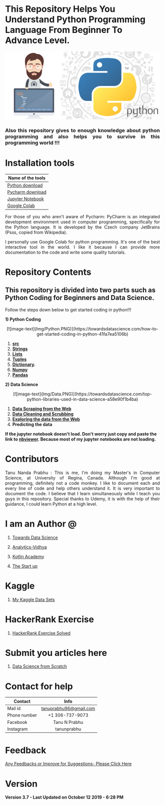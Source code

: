 # This Repository Helps You Understand Python Programming Language From Beginner To Advance Level.

<img src="Img/Python.jpeg" >

<h3 align = "justify"> Also this repository gives to enough knowledge about python programming and also helps you to survive in this programming world !!! </h3>

# Installation tools

| Name of the tools | 
| ------------- |
|[Python download](https://www.python.org/downloads/)|
|[Pycharm download](https://www.jetbrains.com/pycharm/download/#section=windows)|
|[Jupyter Notebook](https://jupyter.org/install)|
|[Google Colab](https://colab.research.google.com/notebooks/welcome.ipynb)|

<p align="justify"> For those of you who aren't aware of Pycharm: PyCharm is an integrated development environment used in computer programming, specifically for the Python language. It is developed by the Czech company JetBrains (Psss, copied from Wikipedia).</p>

<p align = "justify">I personally use Google Colab for python programming. It's one of the best interactive tool in the world. I like it because I can provide more documentation to the code and write some quality tutorials.</p>

# Repository Contents

## This repository is divided into two parts such as Python Coding for Beginners and Data Science.

Follow the steps down below to get started coding in python!!!

<b>1) Python Coding</b>

<p align="center">
[![image-text](Img/Python.PNG)](https://towardsdatascience.com/how-to-get-started-coding-in-python-41fa7ea5106b)
</p>

1. <b>[src](https://github.com/Tanu-N-Prabhu/Python/tree/master/Src)</b>
2. <b>[Strings](https://github.com/Tanu-N-Prabhu/Python/tree/master/Strings)</b>
3. <b>[Lists](https://github.com/Tanu-N-Prabhu/Python/tree/master/Lists)</b> 
4. <b>[Tuples](https://github.com/Tanu-N-Prabhu/Python/tree/master/Tuples)</b>
5. <b>[Dictionary](https://github.com/Tanu-N-Prabhu/Python/tree/master/Dictionary%20).</b>
6. <b>[Numpy](https://github.com/Tanu-N-Prabhu/Python/tree/master/Numpy)</b>
7. <b>[Pandas](https://github.com/Tanu-N-Prabhu/Python/tree/master/Pandas)</b>



<b>2) Data Science</b>

<p align="center">
[![image-text](Img/Data.PNG)](https://towardsdatascience.com/top-python-libraries-used-in-data-science-a58e90f1b4ba)
</p>

1. <b> [Data Scraping from the Web](https://github.com/Tanu-N-Prabhu/Python/tree/master/Data%20Scraping%20from%20the%20Web)</b>
2. <b> [Data Cleaning and Scrubbing](https://github.com/Tanu-N-Prabhu/Python/tree/master/Data_Cleaning)</b>
3. <b> [Exploring the data from the Web](https://github.com/Tanu-N-Prabhu/Python/tree/master/Exploratory%20Data%20Analysis)</b>
4. <b> Predicting the data</b>



<b>If the jupyter notebook doesn't load. Don't worry just copy and paste the link to [nbviewer](https://nbviewer.jupyter.org). Because most of my jupyter notebooks are not loading.</b>



# Contributors

<p align="justify"> Tanu Nanda Prabhu : This is me, I'm doing my Master's in Computer Science, at University of Regina, Canada. Although I'm good at programming, definitely not a code monkey. I like to document each and every line of code and help others understand it. It is very important to document the code. I believe that I learn simultaneously while I teach you guys in this repository. Special thanks to Udemy, it is with the help of their guidance, I could learn Python at a high level.</p>

# I am an Author @

1) [Towards Data Science](https://medium.com/@tanunprabhu95)

2) [Analytics-Vidhya](https://medium.com/@tanunprabhu95)

3) [Kotlin Academy](https://medium.com/@tanunprabhu95)

4) [The Start up](https://medium.com/@tanunprabhu95)


# Kaggle

1) [My Kaggle Data Sets](https://www.kaggle.com/tanuprabhu/datasets)


# HackerRank Exercise

1) [HackerRank Exercise Solved](https://github.com/Tanu-N-Prabhu/Python/tree/master/Hacker_Rank_Exercises)

# Submit you articles here

1) [Data Science from Scratch](https://medium.com/data-science-from-scratch)

# Contact for help

| Contact        | Info           | 
| ------------- |:-------------:|
| Mail id      | tanuprabhu96@gmail.com  | 
| Phone number        | +1 306-737-9073              |   
| Facebook       | Tanu N Prabhu      |    
| Instagram      | tanunprabhu   |


# Feedback

[Any Feedbacks or Improve for Suggestions- Please Click Here](https://form.jotform.com/92847563204259)

# Version

<b> Version 3.7 - Last Updated on October 12 2019 - 6:28 PM <b>
